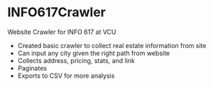 # INFO617Crawler
Website Crawler for INFO 617 at VCU

- Created basic crawler to collect real estate information from site
- Can input any city given the right path from website
- Collects address, pricing, stats, and link
- Paginates
- Exports to CSV for more analysis
